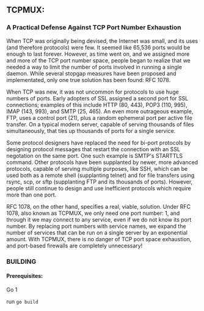 ## TCPMUX:
### A Practical Defense Against TCP Port Number Exhaustion

When TCP was originally being devised, the Internet was small, and its uses (and therefore protocols) were few. It seemed like 65,536 ports would be enough to last forever. However, as time went on, and we assigned more and more of the TCP port number space, people began to realize that we needed a way to limit the number of ports involved in running a single daemon. While several stopgap measures have been proposed and implementated, only one true solution has been found: RFC 1078.

When TCP was new, it was not uncommon for protocols to use huge numbers of ports. Early adopters of SSL assigned a second port for SSL connections; examples of this include HTTP (80, 443), POP3 (110, 995), IMAP (143, 993), and SMTP (25, 465). An even more outrageous example, FTP, uses a control port (21), plus a random ephemeral port per active file transfer. On a typical modern server, capable of serving thousands of files simultaneously, that ties up thousands of ports for a single service.

Some protocol designers have replaced the need for bi-port protocols by designing protocol messages that restart the connection with an SSL negotation on the same port. One such example is SMTP's STARTTLS command. Other protocols have been supplanted by newer, more advanced protocols, capable of serving multiple purposes, like SSH, which can be used both as a remote shell (supplanting telnet) and for file transfers using rsync, scp, or sftp (supplanting FTP and its thousands of ports). However, people still continue to design and use inefficient protocols which require more than one port.

RFC 1078, on the other hand, specifies a real, viable, solution. Under RFC 1078, also known as TCPMUX, we only need one port number: 1, and through it we may connect to any service, even if we do not know its port number. By replacing port numbers with service names, we expand the number of services that can be run on a single server by an exponential amount. With TCPMUX, there is no danger of TCP port space exhaustion, and port-based firewalls are completely unnecessary!



### BUILDING
#### Prerequisites:
Go 1

run `go build`

